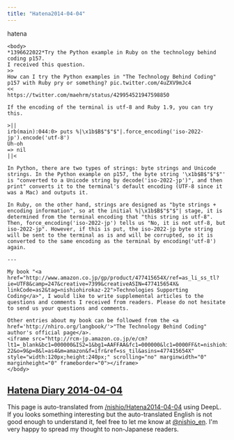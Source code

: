 ```yaml
---
title: "Hatena2014-04-04"
---
```


hatena

```
<body>
*1396622022*Try the Python example in Ruby on the technology behind coding p157.
I received this question.
>>
How can I try the Python examples in "The Technology Behind Coding" p157 with Ruby pry or something? pic.twitter.com/4uZXV9mJc4
<<
https://twitter.com/maehrm/status/429954521947598850

If the encoding of the terminal is utf-8 and Ruby 1.9, you can try this.

>||
irb(main):044:0> puts %|\x1b$B$"$"$"|.force_encoding('iso-2022-jp').encode('utf-8')
Uh-oh
=> nil
||<

In Python, there are two types of strings: byte strings and Unicode strings. In the Python example on p157, the byte string '\x1b$B$"$"$"' is "converted to a Unicode string by decode('iso-2022-jp')", and then print" converts it to the terminal's default encoding (UTF-8 since it was a Mac) and outputs it.

In Ruby, on the other hand, strings are designed as "byte strings + encoding information", so at the initial %|\x1b$B$"$"$"| stage, it is determined from the terminal encoding that "this string is utf-8". Then, force_encoding('iso-2022-jp') tells us "No, it is not utf-8, but iso-2022-jp". However, if this is put, the iso-2022-jp byte string will be sent to the terminal as is and will be corrupted, so it is converted to the same encoding as the terminal by encoding('utf-8') again.

---

My book "<a href="http://www.amazon.co.jp/gp/product/477415654X/ref=as_li_ss_tl?ie=UTF8&camp=247&creative=7399&creativeASIN=477415654X& linkCode=as2&tag=nishiohirokaz-22">Technologies Supporting Coding</a>", I would like to write supplemental articles to the questions and comments I received from readers. Please do not hesitate to send us your questions and comments.

Other entries about my book can be followed from the <a href='http://nhiro.org/langbook/'>"The Technology Behind Coding" author's official page</a>.
<iframe src="http://rcm-jp.amazon.co.jp/e/cm?lt1=_blank&bc1=000000&IS2=1&bg1=AAFFAA&fc1=000000&lc1=0000FF&t=nishiohirokaz-22&o=9&p=8&l=as4&m=amazon&f=ifr&ref=ss_til&asins=477415654X" style="width:120px;height:240px;" scrolling="no" marginwidth="0" marginheight="0" frameborder="0"></iframe>
</body>
```


[Hatena Diary 2014-04-04](https://nishiohirokazu.hatenadiary.org/archive/2014/04/04)
---
This page is auto-translated from [/nishio/Hatena2014-04-04](https://scrapbox.io/nishio/Hatena2014-04-04) using DeepL. If you looks something interesting but the auto-translated English is not good enough to understand it, feel free to let me know at [@nishio_en](https://twitter.com/nishio_en). I'm very happy to spread my thought to non-Japanese readers.
